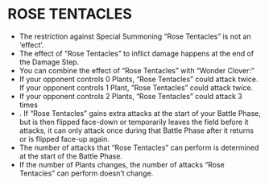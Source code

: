 
# ROSE TENTACLES

*   The restriction against Special Summoning “Rose Tentacles” is not an ‘effect’.
*   The effect of “Rose Tentacles” to inflict damage happens at the end of the Damage Step.
*   You can combine the effect of “Rose Tentacles” with “Wonder Clover:”
*   If your opponent controls 0 Plants, “Rose Tentacles” could attack twice. If your opponent controls 1 Plant, “Rose Tentacles” could attack twice.
*   If your opponent controls 2 Plants, “Rose Tentacles” could attack 3 times
*   . If “Rose Tentacles” gains extra attacks at the start of your Battle Phase, but is then flipped face-down or temporarily leaves the field before it attacks, it can only attack once during that Battle Phase after it returns or is flipped face-up again.
*   The number of attacks that “Rose Tentacles” can perform is determined at the start of the Battle Phase.
*   If the number of Plants changes, the number of attacks “Rose Tentacles” can perform doesn’t change.

  